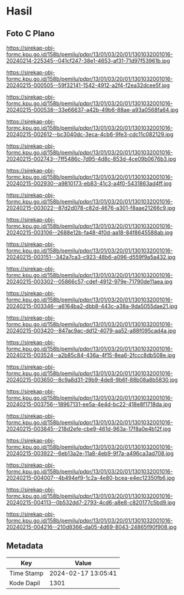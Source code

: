 # Hasil

## Foto C Plano

https://sirekap-obj-formc.kpu.go.id/158b/pemilu/pdpr/13/01/03/20/01/1301032001016-20240214-225345--041cf247-38e1-4653-af31-71d97f53961b.jpg

https://sirekap-obj-formc.kpu.go.id/158b/pemilu/pdpr/13/01/03/20/01/1301032001016-20240215-000505--59f32141-1542-4912-a2f4-f2ea32dcee5f.jpg

https://sirekap-obj-formc.kpu.go.id/158b/pemilu/pdpr/13/01/03/20/01/1301032001016-20240215-000538--33e66637-a42b-49b6-88ae-a93a0568fa64.jpg

https://sirekap-obj-formc.kpu.go.id/158b/pemilu/pdpr/13/01/03/20/01/1301032001016-20240215-002612--bc3040dc-3eca-4cb6-9fe3-cdc11c082129.jpg

https://sirekap-obj-formc.kpu.go.id/158b/pemilu/pdpr/13/01/03/20/01/1301032001016-20240215-002743--7ff5486c-7d95-4d8c-853d-4ce09b0676b3.jpg

https://sirekap-obj-formc.kpu.go.id/158b/pemilu/pdpr/13/01/03/20/01/1301032001016-20240215-002930--a9810173-eb83-41c3-a4f0-5431863ad4ff.jpg

https://sirekap-obj-formc.kpu.go.id/158b/pemilu/pdpr/13/01/03/20/01/1301032001016-20240215-003022--87d2d078-c82d-4676-a301-f8aae21266c9.jpg

https://sirekap-obj-formc.kpu.go.id/158b/pemilu/pdpr/13/01/03/20/01/1301032001016-20240215-003106--2688e12b-fa48-4f0d-aa18-84f8645588ab.jpg

https://sirekap-obj-formc.kpu.go.id/158b/pemilu/pdpr/13/01/03/20/01/1301032001016-20240215-003151--342a7ca3-c923-48b6-a096-d559f9a5a432.jpg

https://sirekap-obj-formc.kpu.go.id/158b/pemilu/pdpr/13/01/03/20/01/1301032001016-20240215-003302--05866c57-cdef-4912-979e-71790de11aea.jpg

https://sirekap-obj-formc.kpu.go.id/158b/pemilu/pdpr/13/01/03/20/01/1301032001016-20240215-003346--a6164ba2-dbb8-443c-a38a-9da5055dae21.jpg

https://sirekap-obj-formc.kpu.go.id/158b/pemilu/pdpr/13/01/03/20/01/1301032001016-20240215-003420--847ac9ac-dd12-4079-aa52-a88f095cad4a.jpg

https://sirekap-obj-formc.kpu.go.id/158b/pemilu/pdpr/13/01/03/20/01/1301032001016-20240215-003524--a2b85c84-436a-4f15-8ea6-2fccc8db508e.jpg

https://sirekap-obj-formc.kpu.go.id/158b/pemilu/pdpr/13/01/03/20/01/1301032001016-20240215-003650--8c9a8d31-29b9-4de8-9b6f-88b08a8b5830.jpg

https://sirekap-obj-formc.kpu.go.id/158b/pemilu/pdpr/13/01/03/20/01/1301032001016-20240215-003756--18967131-ee5a-4e4d-bc22-418e8f1718da.jpg

https://sirekap-obj-formc.kpu.go.id/158b/pemilu/pdpr/13/01/03/20/01/1301032001016-20240215-003845--218d2efe-cbe9-461d-963a-17f8a0e4b12f.jpg

https://sirekap-obj-formc.kpu.go.id/158b/pemilu/pdpr/13/01/03/20/01/1301032001016-20240215-003922--6eb13a2e-11a8-4eb9-9f7a-a496ca3ad708.jpg

https://sirekap-obj-formc.kpu.go.id/158b/pemilu/pdpr/13/01/03/20/01/1301032001016-20240215-004007--4b494ef9-1c2a-4e80-bcea-e4ec12350fb6.jpg

https://sirekap-obj-formc.kpu.go.id/158b/pemilu/pdpr/13/01/03/20/01/1301032001016-20240215-004113--0b532dd7-2793-4cd6-a8e8-c820177c5bd9.jpg

https://sirekap-obj-formc.kpu.go.id/158b/pemilu/pdpr/13/01/03/20/01/1301032001016-20240215-004216--210d8366-da05-4d69-8043-24865f90f908.jpg


## Metadata

| Key        | Value               |
| ---------- | ------------------- |
| Time Stamp | 2024-02-17 13:05:41 |
| Kode Dapil | 1301                |



